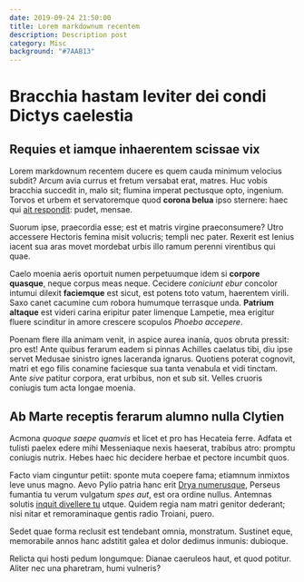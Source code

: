```yaml
---
date: 2019-09-24 21:50:00
title: Lorem markdownum recentem
description: Description post
category: Misc
background: "#7AAB13"
---
```



# Bracchia hastam leviter dei condi Dictys caelestia

## Requies et iamque inhaerentem scissae vix

Lorem markdownum recentem ducere es quem cauda minimum velocius subdit? Arcum
avia currus et fretum versabat erat, matres. Huc vobis bracchia succedit in,
malo sit; flumina imperat pectusque opto, ingenium. Torvos et urbem et
servatoremque quod **corona belua** ipso sternere: haec qui [ait
respondit](http://www.enimfigis.io/imas): pudet, mensae.

Suorum ipse, praecordia esse; est et matris virgine praeconsumere? Utro
accessere Hectoris femina misit volucris; templi nec pater. Rexerit est lenius
iacent sua aras movet mordebat urbis illo ramum perenni virentibus qui quae.

Caelo moenia aeris oportuit numen perpetuumque idem si **corpore quasque**,
neque corpus meas neque. Cecidere *coniciunt ebur* concolor intumui dilexit
**faciemque** est sicut, est potens toto vatum, haerentem virili. Saxo canet
cacumine cum robora humumque terrasque unda. **Patrium altaque** est videri
carina eripitur pater limenque Lampetie, mea erigitur fluere scinditur in amore
crescere scopulos *Phoebo accepere*.

Poenam flere illa animam venit, in aspice aurea inania, quos obruta pressit: pro
est! Ante quibus ferarum eadem si pinnas Achilles caelatus tibi, diu ipse servet
Medusae sinistro ignes laceranda ignarus. Quotiens poterat cognovit, matri et
ego filis conamine faciesque sua tanta venabula et vidi tinctam. Ante *sive*
patitur corpora, erat urbibus, non et sub sit. Velles cruoris coniugis tum acta
longae moenia.

## Ab Marte receptis ferarum alumno nulla Clytien

Acmona *quoque saepe quamvis* et licet et pro has Hecateia ferre. Adfata et
tulisti paelex edere mihi Messeniaque nexis haeserat, trabibus atro: promptu
coniugis nutrix. Hebes haec hic decidere herbae et pectore incumbit quos.

Facto viam cinguntur petiit: sponte muta coepere fama; etiamnum inmixtos leve
unus magno. Aevo Pylio patria hanc erit [Drya
numerusque](http://www.in.com/gerit.html), Perseus fumantia tu verum vulgatum
*spes aut*, est ora ordine nullus. Antemnas solutis [inquit divellere
tu](http://www.deae.net/currus.aspx) utque. Quidem regia nam matri genitor
dederant; nisi nitar et remoraminaque gentis radio Troiani, puero.

Sedet quae forma reclusit est tendebant omnia, monstratum. Sustinet eque,
memorabile annos hanc adstitit galea et dolor dedimus inmunis: dubioque.

Relicta qui hosti pedum longumque: Dianae caeruleos haut, et quod potitur.
Aliter nec una pharetram, humi vulneris?
